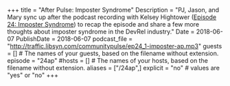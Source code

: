 +++
title = "After Pulse: Imposter Syndrome"
Description = "PJ, Jason, and Mary sync up after the podcast recording with Kelsey Hightower ([Episode 24: Imposter Syndrome](http://communitypulse.io/24-imposter-syndrome/)) to recap the episode and share a few more thoughts about imposter syndrome in the DevRel industry."
Date = 2018-06-07
PublishDate = 2018-06-07
podcast_file = "http://traffic.libsyn.com/communitypulse/ep24_1-imposter-ap.mp3"
guests = [] # The names of your guests, based on the filename without extension.
episode = "24ap"
#hosts = [] # The names of your hosts, based on the filename without extension.
aliases = ["/24ap",]
explicit = "no" # values are "yes" or "no"
+++


